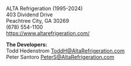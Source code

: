 

ALTA Refrigeration  (1995-2024)  
403 Dividend Drive  
Peachtree City, GA 30269  
(678) 554-1100  
<https://www.altarefrigeration.com/>



**The Developers:**  
Todd Hedenstrom <ToddH@AltaRefrigeration.com>  
Peter Santoro <PeterS@AltaRefrigeration.com>  

